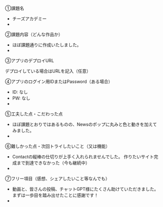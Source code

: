 ①課題名

* チーズアカデミー
* 
②課題内容（どんな作品か）

* ほぼ課題通りに作成いたしました。
* 
③アプリのデプロイURL

デプロイしている場合はURLを記入（任意）

④アプリのログイン用IDまたはPassword（ある場合）

* ID: なし
* PW: なし
* 
⑤工夫した点・こだわった点

* ほぼ課題とおりではあるものの、Newsのポップに丸みと色と動きを加えてみました。
* 
⑥難しかった点・次回トライしたいこと（又は機能）

* Contactの縦棒の仕切りが上手く入れられませんでした。 作りたいサイト完成まで到達できなかった（今も継続中）
* 
⑦フリー項目（感想、シェアしたいこと等なんでも）

* 動画と、皆さんの投稿、チャットGPT様にたくさん助けていただきました。 まずは一歩目を踏み出せたことに感謝です！
* 
